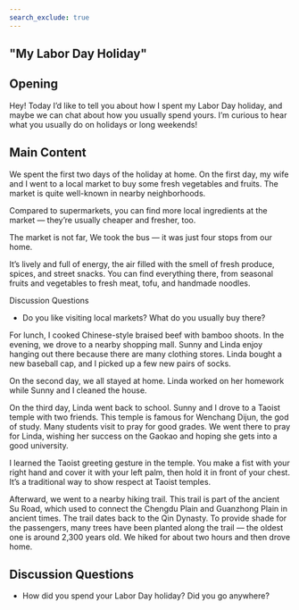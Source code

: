 ```yaml
---
search_exclude: true
---
```


##  "My Labor Day Holiday"

## Opening
Hey! Today I’d like to tell you about how I spent my Labor Day holiday, and maybe we can chat about how you usually spend yours. I’m curious to hear what you usually do on holidays or long weekends!

## Main Content

We spent the first two days of the holiday at home. On the first day, my wife and I went to a local market to buy some fresh vegetables and fruits. The market is quite well-known in nearby neighborhoods.

Compared to supermarkets, you can find more local ingredients at the market — they’re usually cheaper and fresher, too.

The market is not far, We took the bus — it was just four stops from our home.

It’s lively and full of energy,  the air filled with the smell of fresh produce, spices, and street snacks. You can find everything there, from seasonal fruits and vegetables to fresh meat, tofu, and handmade noodles.

Discussion Questions
* Do you like visiting local markets? What do you usually buy there?

For lunch, I cooked Chinese-style braised beef with bamboo shoots. In the evening, we drove to a nearby shopping mall. Sunny and Linda enjoy hanging out there because there are many clothing stores. Linda bought a new baseball cap, and I picked up a few new pairs of socks.

On the second day, we all stayed at home. Linda worked on her homework while Sunny and I cleaned the house.

On the third day, Linda went back to school. Sunny and I drove to a Taoist temple with two friends. This temple is famous for Wenchang Dijun, the god of study. Many students visit to pray for good grades. We went there to pray for Linda, wishing her success on the Gaokao and hoping she gets into a good university.

I learned the Taoist greeting gesture in the temple.
You make a fist with your right hand and cover it with your left palm, then hold it in front of your chest. It’s a traditional way to show respect at Taoist temples.

Afterward, we went to a nearby hiking trail. This trail is part of the ancient Su Road, which used to connect the Chengdu Plain and Guanzhong Plain in ancient times. The trail dates back to the Qin Dynasty. To provide shade for the passengers, many trees have been planted along the trail — the oldest one is around 2,300 years old. We hiked for about two hours and then drove home.

## Discussion Questions

* How did you spend your Labor Day holiday? Did you go anywhere?
